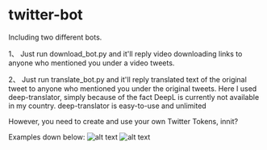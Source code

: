 # twitter-bot

Including two different bots.

1、
Just run download_bot.py and it'll reply video downloading links to anyone who mentioned you under a video tweets. 

2、
Just run translate_bot.py and it'll reply translated text of the original tweet to anyone who mentioned you under the original tweets. Here I used deep-translator, simply because of the fact DeepL is currently not available in my country. deep-translator is easy-to-use and unlimited

However, you need to create and use your own Twitter Tokens, innit?

Examples down below:
![alt text](https://github.com/Mikky-Li/twitter-downloading-bot/blob/main/example%201.jpg?raw=true)
![alt text](https://github.com/Mikky-Li/twitter-downloading-bot/blob/main/example%202.jpg?raw=true)
